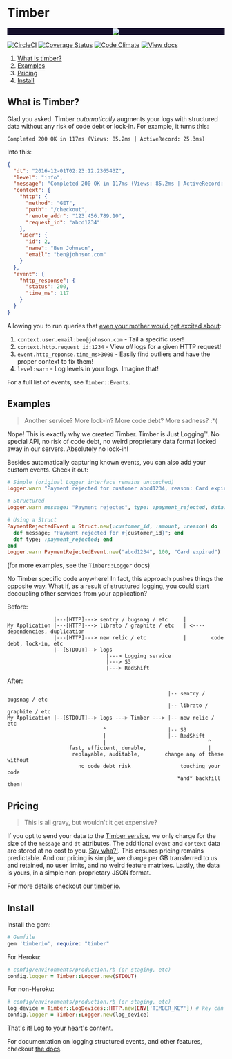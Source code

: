 # Timber

<p align="center" style="background: #140f2a;">
<a href="http://github.com/timberio/timber-ruby"><img src="http://files.timber.io/images/ruby-library-readme-header.gif" /></a>
</p>

[![CircleCI](https://circleci.com/gh/timberio/timber-ruby.svg?style=shield&circle-token=:circle-token)](https://circleci.com/gh/timberio/timber-ruby/tree/master)
[![Coverage Status](https://coveralls.io/repos/github/timberio/timber-ruby/badge.svg?branch=master)](https://coveralls.io/github/timberio/timber-ruby?branch=master)
[![Code Climate](https://codeclimate.com/github/timberio/timber-ruby/badges/gpa.svg)](https://codeclimate.com/github/timberio/timber-ruby)
[![View docs](https://img.shields.io/badge/docs-viewdocs-blue.svg?style=flat-square "Viewdocs")](http://www.rubydoc.info/github/timberio/timber-ruby)


1. [What is timber?](#what-is-timber)
2. [Examples](#examples)
3. [Pricing](#pricing)
2. [Install](#install)


## What is Timber?

Glad you asked. Timber *automatically* augments your logs with structured data without any
risk of code debt or lock-in. For example, it turns this:

```
Completed 200 OK in 117ms (Views: 85.2ms | ActiveRecord: 25.3ms)
```

Into this:

```json
{
  "dt": "2016-12-01T02:23:12.236543Z",
  "level": "info",
  "message": "Completed 200 OK in 117ms (Views: 85.2ms | ActiveRecord: 25.3ms)",
  "context": {
    "http": {
      "method": "GET",
      "path": "/checkout",
      "remote_addr": "123.456.789.10",
      "request_id": "abcd1234"
    },
    "user": {
      "id": 2,
      "name": "Ben Johnson",
      "email": "ben@johnson.com"
    }
  },
  "event": {
    "http_response": {
      "status": 200,
      "time_ms": 117
    }
  }
}
```

Allowing you to run queries that [even your mother would get excited about](http://i.giphy.com/7JYWGKgwxga5i.gif):

  1. `context.user.email:ben@johnson.com` - Tail a specific user!
  2. `context.http.request_id:1234` - View *all* logs for a given HTTP request!
  3. `event.http_reponse.time_ms>3000` - Easily find outliers and have the proper context to fix them!
  4. `level:warn` - Log levels in your logs. Imagine that!

For a full list of events, see `Timber::Events`.

## Examples

> Another service? More lock-in? More code debt? More sadness? :*(

Nope! This is exactly why we created Timber. Timber is Just Logging™. No special API, no risk
of code debt, no weird proprietary data format locked away in our servers. Absolutely no lock-in!

Besides automatically capturing known events, you can also add your custom events. Check it out:

```ruby
# Simple (original Logger interface remains untouched)
Logger.warn "Payment rejected for customer abcd1234, reason: Card expired"

# Structured
Logger.warn message: "Payment rejected", type: :payment_rejected, data: %{customer_id: "abcd1234", amount: 100, reason: "Card expired"}

# Using a Struct
PaymentRejectedEvent = Struct.new(:customer_id, :amount, :reason) do
  def message; "Payment rejected for #{customer_id}"; end
  def type; :payment_rejected; end
end
Logger.warn PaymentRejectedEvent.new("abcd1234", 100, "Card expired")
```

(for more examples, see the `Timber::Logger` docs)

No Timber specific code anywhere! In fact, this approach pushes things the opposite way. What if,
as a result of structured logging, you could start decoupling other services from your application?

Before:

```
               |---[HTTP]---> sentry / bugsnag / etc     |
My Application |---[HTTP]---> librato / graphite / etc   | <---- dependencies, duplication
               |---[HTTP]---> new relic / etc            |        code debt, lock-in, etc
               |--[STDOUT]--> logs
                                |---> Logging service
                                |---> S3
                                |---> RedShift
```


After:

```
                                                    |-- sentry / bugsnag / etc
                                                    |-- librato / graphite / etc
My Application |--[STDOUT]--> logs ---> Timber ---> |-- new relic / etc
                               ^                    |-- S3
                               |                    |-- RedShift
                               |                                 ^
                    fast, efficient, durable,                    |
                     replayable, auditable,        change any of these without
                       no code debt risk                touching your code
                                                       *and* backfill them!
```


## Pricing

> This is all gravy, but wouldn't it get expensive?

If you opt to send your data to the [Timber service](https://timber.io), we only charge for
the size of the `message` and `dt` attributes. The additional `event` and `context` data are
stored at no cost to you. [Say wha?!](http://i.giphy.com/l0HlL2vlfpWI0meJi.gif). This ensures
pricing remains predictable. And our pricing is simple, we charge per GB transferred to us and
retained, no user limits, and no weird feature matrixes. Lastly, the data is yours, in a simple
non-proprietary JSON format.

For more details checkout our [timber.io](https://timber.io).

## Install

Install the gem:

```ruby
# Gemfile
gem 'timberio', require: "timber"
```

For Heroku:

```ruby
# config/environments/production.rb (or staging, etc)
config.logger = Timber::Logger.new(STDOUT)
```

For non-Heroku:

```ruby
# config/environments/production.rb (or staging, etc)
log_device = Timber::LogDevices::HTTP.new(ENV['TIMBER_KEY']) # key can be obtained by signing up at https://timber.io
config.logger = Timber::Logger.new(log_device)
```

That's it! Log to your heart's content.

For documentation on logging structured events, and other features,
checkout [the docs](http://thedocs.com/).
